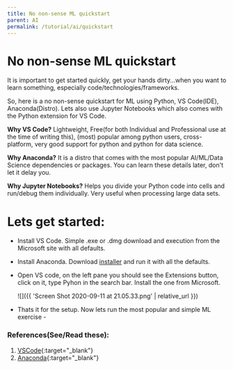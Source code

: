 ```yaml
---
title: No non-sense ML quickstart
parent: AI
permalink: /tutorial/ai/quickstart
---
```


# No non-sense ML quickstart

It is important to get started quickly, get your hands dirty...when you want to learn something, especially code/technologies/frameworks.

So, here is a no non-sense quickstart for ML using Python, VS Code(IDE), Anaconda(Distro). Lets also use Jupyter Notebooks which also comes with the Python extension for VS Code.

**Why VS Code?** Lightweight, Free(for both Individual and Professional use at the time of writing this), (most) popular among python users, cross-platform, very good support for python and python for data science.

**Why Anaconda?** It is a distro that comes with the most popular AI/ML/Data Science dependencies or packages. You can learn these details later, don't let it delay you.

**Why Jupyter Notebooks?** Helps you divide your Python code into cells and run/debug them individually. Very useful when processing large data sets.

# Lets get started:
* Install VS Code. Simple .exe or .dmg download and execution from the Microsoft site with all defaults.
* Install Anaconda. Download [installer](https://docs.anaconda.com/anaconda/install/windows/) and run it with all the defaults.
* Open VS code, on the left pane you should see the Extensions button, click on it, type Pyhon in the search bar. Install the one from Microsoft.

	![]({{ 'Screen Shot 2020-09-11 at 21.05.33.png' | relative_url }})
 
* Thats it for the setup. Now lets run the most popular and simple ML exercise - 


### References(See/Read these):

1. [VSCode](https://code.visualstudio.com/Download){:target="_blank"}
2. [Anaconda](https://docs.anaconda.com/anaconda/install/windows/){:target="_blank"}

